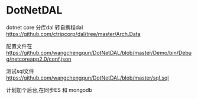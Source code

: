 # DotNetDAL
dotnet core 分库dal  转自携程dal https://github.com/ctripcorp/dal/tree/master/Arch.Data

配置文件在 https://github.com/wangchengqun/DotNetDAL/blob/master/Demo/bin/Debug/netcoreapp2.0/conf.json 

测试sql文件 https://github.com/wangchengqun/DotNetDAL/blob/master/sql.sql

计划加个后台,在同步ES 和 mongodb







